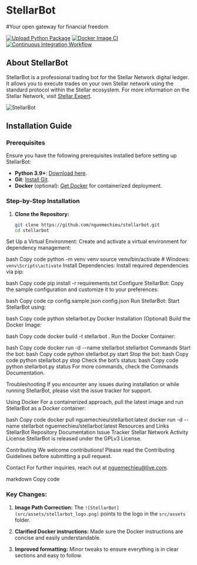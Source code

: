 
# StellarBot

#Your open gateway for financial freedom 

[![Upload Python Package](https://github.com/nguemechieu/stellarbot/actions/workflows/python-publish.yml/badge.svg)](https://github.com/nguemechieu/stellarbot/actions/workflows/python-publish.yml)
[![Docker Image CI](https://github.com/nguemechieu/stellarbot/actions/workflows/docker-image.yml/badge.svg)](https://github.com/nguemechieu/stellarbot/actions/workflows/docker-image.yml)
[![Continuous Integration Workflow](https://github.com/nguemechieu/stellarbot/actions/workflows/continuous-integration-workflow.yml/badge.svg)](https://github.com/nguemechieu/stellarbot/actions/workflows/continuous-integration-workflow.yml)

## About StellarBot

StellarBot is a professional trading bot for the Stellar Network digital ledger. It allows you to execute trades on your own Stellar network using the standard protocol within the Stellar ecosystem. For more information on the Stellar Network, visit [Stellar Expert](https://stellar.expert/explorer/public/network-activity).

![StellarBot](src/assets/stellarbot.ico)

## Installation Guide

### Prerequisites

Ensure you have the following prerequisites installed before setting up StellarBot:

- **Python 3.9+**: [Download here](https://www.python.org/downloads/).
- **Git**: [Install Git](https://git-scm.com/downloads).
- **Docker** (optional): [Get Docker](https://www.docker.com/get-started) for containerized deployment.

### Step-by-Step Installation

1. **Clone the Repository:**
   ```bash
   git clone https://github.com/nguemechieu/stellarbot.git
   cd stellarbot
Set Up a Virtual Environment: Create and activate a virtual environment for dependency management:

bash
Copy code
python -m venv venv
source venv/bin/activate  # Windows: `venv\Scripts\activate`
Install Dependencies: Install required dependencies via pip:

bash
Copy code
pip install -r requirements.txt
Configure StellarBot: Copy the sample configuration and customize it to your preferences:

bash
Copy code
cp config.sample.json config.json
Run StellarBot: Start StellarBot using:

bash
Copy code
python stellarbot.py
Docker Installation (Optional)
Build the Docker Image:

bash
Copy code
docker build -t stellarbot .
Run the Docker Container:

bash
Copy code
docker run -d --name stellarbot stellarbot
Commands
Start the bot:
bash
Copy code
python stellarbot.py start
Stop the bot:
bash
Copy code
python stellarbot.py stop
Check the bot’s status:
bash
Copy code
python stellarbot.py status
For more commands, check the Commands Documentation.

Troubleshooting
If you encounter any issues during installation or while running StellarBot, please visit the issue tracker for support.

Using Docker
For a containerized approach, pull the latest image and run StellarBot as a Docker container:

bash
Copy code
docker pull nguemechieu/stellarbot:latest
docker run -d --name stellarbot nguemechieu/stellarbot:latest
Resources and Links
StellarBot Repository
Documentation
Issue Tracker
Stellar Network Activity
License
StellarBot is released under the GPLv3 License.

Contributing
We welcome contributions! Please read the Contributing Guidelines before submitting a pull request.

Contact
For further inquiries, reach out at nguemechieu@live.com.

markdown
Copy code

### Key Changes:
1. **Image Path Correction:**
   The `![StellarBot](src/assets/stellarbot_logo.png)` points to the logo in the `src/assets` folder.

2. **Clarified Docker instructions:**
   Made sure the Docker instructions are concise and easily understandable.

3. **Improved formatting:** 
   Minor tweaks to ensure everything is in clear sections and easy to follow.





